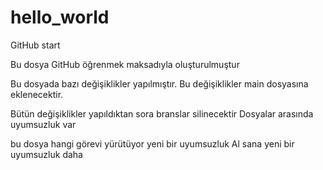 # hello_world
GitHub start

Bu dosya GitHub öğrenmek maksadıyla oluşturulmuştur

Bu dosyada bazı değişiklikler yapılmıştır.
Bu değişiklikler main dosyasına eklenecektir.

Bütün değişiklikler yapıldıktan sora branslar silinecektir
Dosyalar arasında uyumsuzluk var

bu dosya hangi görevi yürütüyor
yeni bir uyumsuzluk
Al sana yeni bir uyumsuzluk daha



